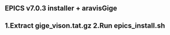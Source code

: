 <h2>EPICS v7.0.3 installer + aravisGige<h2>
  
 1.Extract gige_vison.tat.gz
 2.Run epics_install.sh
